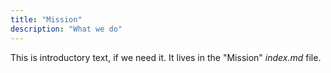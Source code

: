 ```yaml
---
title: "Mission"
description: "What we do"
---
```

This is introductory text, if we need it. It lives in the "Mission" _index.md_ file.
